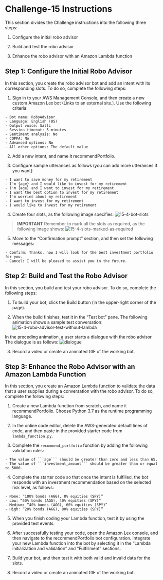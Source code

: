 # **Challenge-15 Instructions**
This section divides the Challenge instructions into the following three steps:

  1. Configure the initial robo advisor

  2. Build and test the robo advisor

  3. Enhance the robo advisor with an Amazon Lambda function

## **Step 1: Configure the Initial Robo Advisor**
In this section, you create the robo advisor bot and add an intent with its corresponding slots. To do so, complete the following steps:

  1. Sign in to your AWS Management Console, and then create a new custom Amazon Lex bot (Links to an external site.). Use the following criteria:

    - Bot name: RoboAdvisor
    - Language: English (US)
    - Output voice: Salli
    - Session timeout: 5 minutes
    - Sentiment analysis: No
    - COPPA: No
    - Advanced options: No
    - All other options: The default value

  2. Add a new intent, and name it recommendPortfolio.

  3. Configure sample utterances as follows (you can add more utterances if you want):

    - I want to save money for my retirement
    - I'm {age} and I would like to invest for my retirement
    - I'm {age} and I want to invest for my retirement
    - I want the best option to invest for my retirement
    - I'm worried about my retirement
    - I want to invest for my retirement
    - I would like to invest for my retirement

  4. Create four slots, as the following image specifies:
![15-4-bot-slots](https://user-images.githubusercontent.com/103230949/181870158-40e22942-5214-425f-8848-551023cf65ee.png)

> **IMPORTANT**
Remember to mark all the slots as required, as the following image shows:
![15-4-slots-marked-as-required](https://user-images.githubusercontent.com/103230949/181870171-b712ae43-32da-4f8e-861f-80003a7a903b.png)

  5. Move to the “Confirmation prompt” section, and then set the following messages:

    - Confirm: Thanks, now I will look for the best investment portfolio for you.
    - Cancel: I will be pleased to assist you in the future.

## **Step 2: Build and Test the Robo Advisor**
In this section, you build and test your robo advisor. To do so, complete the following steps:

  1. To build your bot, click the Build button (in the upper-right corner of the page).

  2. When the build finishes, test it in the “Test bot” pane. The following animation shows a sample test conversation:
![15-4-robo-advisor-test-without-lambda](https://user-images.githubusercontent.com/103230949/181870184-807b2be9-73f0-4768-89e7-68ef846473dc.gif)

In the preceding animation, a user starts a dialogue with the robo advisor. The dialogue is as follows:
![dialogue](https://user-images.githubusercontent.com/103230949/181870198-13561adc-11b6-4c29-8e00-88873f636f0d.png)

  3. Record a video or create an animated GIF of the working bot.

## **Step 3: Enhance the Robo Advisor with an Amazon Lambda Function**
In this section, you create an Amazon Lambda function to validate the data that a user supplies during a conversation with the robo advisor. To do so, complete the following steps:

  1. Create a new Lambda function from scratch, and name it recommendPortfolio. Choose Python 3.7 as the runtime programming language.

  2. In the online code editor, delete the AWS-generated default lines of code, and then paste in the provided starter code from ```lambda_function.py```.

  3. Complete the ```recommend_portfolio``` function by adding the following validation rules:

    - The value of ```age``` should be greater than zero and less than 65.
    - The value of ```investment_amount``` should be greater than or equal to 5000.

  4. Complete the starter code so that once the intent is fulfilled, the bot responds with an investment recommendation based on the selected risk level, as follows:

    - None: “100% bonds (AGG), 0% equities (SPY)”
    - Low: “60% bonds (AGG), 40% equities (SPY)”
    - Medium: “40% bonds (AGG), 60% equities (SPY)”
    - High: “20% bonds (AGG), 80% equities (SPY)”

  5. When you finish coding your Lambda function, test it by using the provided test events.

  6. After successfully testing your code, open the Amazon Lex console, and then navigate to the recommendPortfolio bot configuration. Integrate your new Lambda function into the bot by selecting it in the “Lambda initialization and validation” and “Fulfillment” sections.

  7. Build your bot, and then test it with both valid and invalid data for the slots.

  8. Record a video or create an animated GIF of the working bot.

